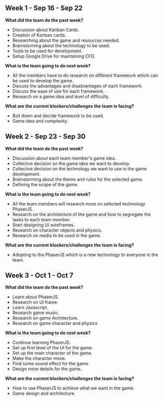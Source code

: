 ## Week 1 - Sep 16 - Sep 22
**What did the team do the past week?**
* Discussion about Kanban Cards.
* Creation of Kanban cards.
* Researching about the game and resources needed.
* Brainstorming about the technology to be used.
* Tools to be used for development.
* Setup Google Drive for maintaining CFD.

**What is the team going to do next week?**
* All the members have to do research on different framework which can be used to develop the game.
* Discuss the advantages and disadvantages of each framework.
* Discuss the ease of use for each framework.
* Research on a game idea and level of difficulty.

**What are the current blockers/challenges the team is facing?**
* Boil down and decide framework to be used.
* Game idea and complexity.



## Week 2 - Sep 23 - Sep 30
**What did the team do the past week?**
* Discussion about each team member's game idea.
* Collective decision on the game idea we want to develop.
* Collective decision on the technology we want to use in the game development.
* Brainstorming about the theme and rules for the selected game.
* Defining the scope of the game.

**What is the team going to do next week?**
* All the team members will research more on selected technology PhaserJS.
* Research on the architecture of the game and how to segregate the tasks to each team member.
* Start designing UI wireframes.
* Research on character objects and physics.
* Research on media to be used in the game.

**What are the current blockers/challenges the team is facing?**
* Adopting to the PhaserJS which is a new technology to everyone in the team.


## Week 3 - Oct 1 - Oct 7
**What did the team do the past week?**
* Learn about PhaserJS.
* Research on UI frame.
* Learn Javascript.
* Research game music.
* Research on game Architecture.
* Research on game character and physics

**What is the team going to do next week?**
* Continue learning PhaserJS.
* Set up first level of the UI for the game.
* Set up the main character of the game.
* Make the character move.
* Find some sound effect for the game.
* Design more details for the game.

**What are the current blockers/challenges the team is facing?**
* How to use PhaserJS to achieve what we want in the game.
* Game design and architecture.
